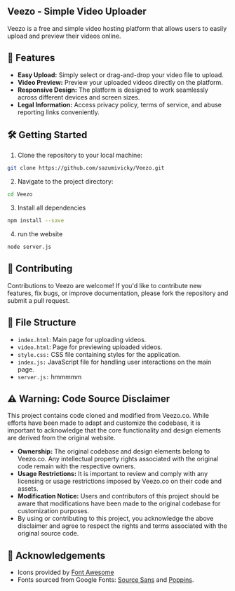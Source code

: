## Veezo - Simple Video Uploader
<p>Veezo is a free and simple video hosting platform that allows users to easily upload and preview their videos online.</p>

## 🚀 Features
- <b>Easy Upload:</b> Simply select or drag-and-drop your video file to upload.
- <b>Video Preview:</b> Preview your uploaded videos directly on the platform.
- <b>Responsive Design:</b> The platform is designed to work seamlessly across different devices and screen sizes.
- <b>Legal Information:</b> Access privacy policy, terms of service, and abuse reporting links conveniently.

## 🛠️ Getting Started
1. Clone the repository to your local machine:
```bash
git clone https://github.com/sazumivicky/Veezo.git
```
2. Navigate to the project directory:
```bash
cd Veezo
```
3. Install all dependencies
```bash
npm install --save
```
4. run the website
```bash
node server.js
```
## 🤝 Contributing
<p>Contributions to Veezo are welcome! If you'd like to contribute new features, fix bugs, or improve documentation, please fork the repository and submit a pull request.</p>

## 📂 File Structure
- <code>index.html</code>: Main page for uploading videos.
- <code>video.html</code>: Page for previewing uploaded videos.
- <code>style.css:</code> CSS file containing styles for the application.
- <code>index.js:</code> JavaScript file for handling user interactions on the main page.
- <code>server.js:</code> hmmmmm

## ⚠️ Warning: Code Source Disclaimer
<p>This project contains code cloned and modified from Veezo.co. While efforts have been made to adapt and customize the codebase, it is important to acknowledge that the core functionality and design elements are derived from the original website.</p>

- <b>Ownership:</b> The original codebase and design elements belong to Veezo.co. Any intellectual property rights associated with the original code remain with the respective owners.
- <b>Usage Restrictions:</b> It is important to review and comply with any licensing or usage restrictions imposed by Veezo.co on their code and assets.
- <b>Modification Notice:</b> Users and contributors of this project should be aware that modifications have been made to the original codebase for customization purposes.
- By using or contributing to this project, you acknowledge the above disclaimer and agree to respect the rights and terms associated with the original source code.

## 🙏 Acknowledgements
- Icons provided by [Font Awesome](https://fontawesome.com/)
- Fonts sourced from Google Fonts: [Source Sans](https://fonts.google.com/specimen/Source+Sans+3) and [Poppins](https://fonts.google.com/specimen/Poppins).